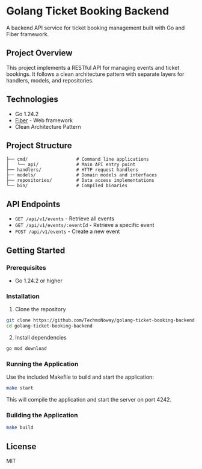 # Golang Ticket Booking Backend

A backend API service for ticket booking management built with Go and Fiber framework.

## Project Overview

This project implements a RESTful API for managing events and ticket bookings. It follows a clean architecture pattern with separate layers for handlers, models, and repositories.

## Technologies

- Go 1.24.2
- [Fiber](https://github.com/gofiber/fiber) - Web framework
- Clean Architecture Pattern

## Project Structure

```
├── cmd/                  # Command line applications
│   └── api/              # Main API entry point
├── handlers/             # HTTP request handlers
├── models/               # Domain models and interfaces
├── repositories/         # Data access implementations
└── bin/                  # Compiled binaries
```

## API Endpoints

- `GET /api/v1/events` - Retrieve all events
- `GET /api/v1/events/:eventId` - Retrieve a specific event
- `POST /api/v1/events` - Create a new event

## Getting Started

### Prerequisites

- Go 1.24.2 or higher

### Installation

1. Clone the repository
```bash
git clone https://github.com/TechmoNoway/golang-ticket-booking-backend.git
cd golang-ticket-booking-backend
```

2. Install dependencies
```bash
go mod download
```

### Running the Application

Use the included Makefile to build and start the application:

```bash
make start
```

This will compile the application and start the server on port 4242.

### Building the Application

```bash
make build
```

## License

MIT